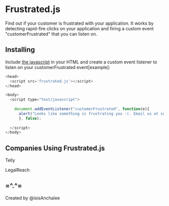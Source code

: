 Frustrated.js
=============
Find out if your customer is frustrated with your application. It works by detecting rapid-fire clicks on your application and firing a custom event "customerFrustrated" that you can listen on. 


Installing
----------

Include [the javascript](frustrated.js) in your HTML and create a custom event listener to listen on your customerFrustrated event[example]:

```javascript
<head>
  <script src='frustrated.js'></script>
</head>

<body>
  <script type="text/javascript">
  
    document.addEventListener("customerFrustrated", function(e){ 
      alert("Looks like something is frustrating you :(. Email us at support@company.com and we'll help you!");
      }, false);
  
  </script>
</body>
```

Companies Using Frustrated.js
-----------------------------
Telly 

LegalReach



=^.^=
-----
Created by @isisAnchalee
